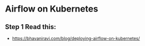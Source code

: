 # Airflow on Kubernetes

## Step 1 Read this:
- https://bhavaniravi.com/blog/deploying-airflow-on-kubernetes/
